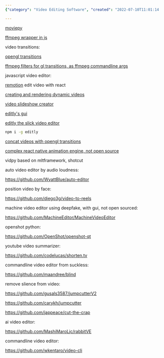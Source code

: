 ```yaml
---
{"category": "Video Editing Software", "created": "2022-07-10T11:01:14.000Z", "date": "2022-07-10 11:01:14", "description": "This article provides an overview of different video editors such as MoviePy, ffmpeg tools, OpenGL transitions, Remotion, Canvas2video, Videoshow, and MachineVideoEditor for deepfakes. Additionally, it covers command-line tools like Blind, JumpcutterV2, Jumpcutter, CutTheCrap, RabbitVE, and Video-CLI that offer features including removing silence and applying machine learning for editing.", "modified": "2022-10-08T05:55:55.708Z", "tags": ["pyjom", "video edit", "video generator"], "title": "Video Editors"}

---
```


[moviepy](https://github.com/Zulko/moviepy)

[ffmpeg wrapper in js](https://github.com/fluent-ffmpeg/node-fluent-ffmpeg)

video transitions:

[opengl transitions](https://gl-transitions.com/)

[ffmpeg filters for gl transitions, as ffmpeg commandline args](https://github.com/transitive-bullshit/ffmpeg-gl-transition)

javascript video editor:

[remotion](https://github.com/remotion-dev/remotion) edit video with react

[creating and rendering dynamic videos](https://github.com/pankod/canvas2video)

[video slideshow creator](https://github.com/h2non/videoshow)

[editly's gui](https://github.com/mifi/lossless-cut)

[editly the slick video editor](https://github.com/mifi/editly)

```bash
npm i -g editly

```

[concat videos with opengl transitions](https://github.com/transitive-bullshit/ffmpeg-concat)

[complex react native animation engine, not open source](https://github.com/JonnyBurger/remotion)

<a id="anchor"></a>

vidpy based on mltframework, shotcut

auto video editor by audio loudness:

https://github.com/WyattBlue/auto-editor

position video by face:

https://github.com/diego3g/video-to-reels

machine video editor using deepfake, with gui, not open sourced:

https://github.com/MachineEditor/MachineVideoEditor

openshot python:

https://github.com/OpenShot/openshot-qt

youtube video summarizer:

https://github.com/codelucas/shorten.tv

commandline video editor from suckless:

https://github.com/maandree/blind

remove slience from video:

https://github.com/gusals3587/jumpcutterV2

https://github.com/carykh/jumpcutter

https://github.com/jappeace/cut-the-crap

ai video editor:

https://github.com/MashiMaroLjc/rabbitVE

commandline video editor:

https://github.com/wkentaro/video-cli
